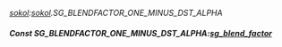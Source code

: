 _[sokol](../../modules/sokol/sokol-module.md):[sokol](../../modules/sokol/sokol-module.md).SG\_BLENDFACTOR\_ONE\_MINUS\_DST\_ALPHA_
##### Const SG\_BLENDFACTOR\_ONE\_MINUS\_DST\_ALPHA:[sg_blend_factor](../../modules/sokol/sokol-sg_blend_factor.md)
